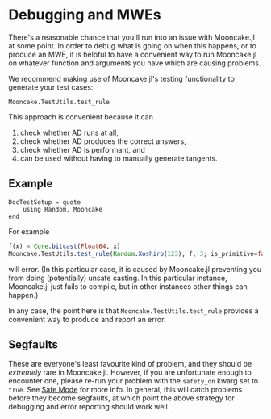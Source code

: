 # Debugging and MWEs

There's a reasonable chance that you'll run into an issue with Mooncake.jl at some point.
In order to debug what is going on when this happens, or to produce an MWE, it is helpful to have a convenient way to run Mooncake.jl on whatever function and arguments you have which are causing problems.

We recommend making use of Mooncake.jl's testing functionality to generate your test cases:

```@docs
Mooncake.TestUtils.test_rule
```

This approach is convenient because it can
1. check whether AD runs at all,
1. check whether AD produces the correct answers,
1. check whether AD is performant, and
1. can be used without having to manually generate tangents.

## Example

```@meta
DocTestSetup = quote
    using Random, Mooncake
end
```

For example
```julia
f(x) = Core.bitcast(Float64, x)
Mooncake.TestUtils.test_rule(Random.Xoshiro(123), f, 3; is_primitive=false)
```
will error.
(In this particular case, it is caused by Mooncake.jl preventing you from doing (potentially) unsafe casting. In this particular instance, Mooncake.jl just fails to compile, but in other instances other things can happen.)

In any case, the point here is that `Mooncake.TestUtils.test_rule` provides a convenient way to produce and report an error.

## Segfaults

These are everyone's least favourite kind of problem, and they should be _extremely_ rare in Mooncake.jl.
However, if you are unfortunate enough to encounter one, please re-run your problem with the `safety_on` kwarg set to `true`.
See [Safe Mode](@ref) for more info.
In general, this will catch problems before they become segfaults, at which point the above strategy for debugging and error reporting should work well.
